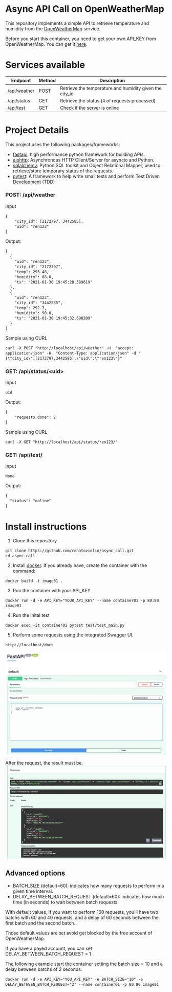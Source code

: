 # Async API Call on OpenWeatherMap

This repository implements a simple API to retrieve temperature and humidity from the [OpenWeatherMap](https://openweathermap.org) service.

Before you start this container, you need to get your own API_KEY from OpenWeatherMap. You can get it [here](https://home.openweathermap.org/users/sign_in).


# Services available
| Endpoint | Method | Description
| --- | --- | --- |
| /api/weather | POST | Retrieve the temperature and humidity given the city_id
| /api/status  | GET  | Retrieve the status (# of requests processed)
| /api/test    | GET  | Check if the server is online


# Project Details
This project uses the following packages/frameworks:
- [fastapi](https://fastapi.tiangolo.com): high performance python framework for building APIs.
- [aiohttp](https://docs.aiohttp.org/en/stable/): Asynchronous HTTP Client/Server for asyncio and Python. 
- [sqlalchemy](https://www.sqlalchemy.org): Python SQL toolkit and Object Relational Mapper, used to retrieve/store temporary status of the requests.
- [pytest](https://docs.pytest.org/en/stable/): A framework to help write small tests and perform Test Driven Development (TDD)


### POST: /api/weather
Input

```
{
    "city_id": [2172797, 3442585],
    "uid": "ren123"
}
``` 

Output: 
```
[
  {
    "uid": "ren123",
    "city_id": "2172797",
    "temp": 295.48,
    "humidity": 88.0,
    "ts": "2021-01-30 19:45:28.389619"
  },
  {
    "uid": "ren123",
    "city_id": "3442585",
    "temp": 292.7,
    "humidity": 90.0,
    "ts": "2021-01-30 19:45:32.690209"
  }
]
```

Sample using CURL
```
curl -X POST "http://localhost/api/weather" -H  "accept: application/json" -H  "Content-Type: application/json" -d "{\"city_id\":[2172797,3442585],\"uid\":\"ren123\"}"
```

### GET: /api/status/\<uid\>
Input
```
uid
``` 

Output: 
```
{
    "requests done": 2
}
```

Sample using CURL
``` 
curl -X GET "http://localhost/api/status/ren123/"
``` 

### GET: /api/test/
Input
``` 
None
```
Output:
```
{
  "status": "online"
}
```


# Install instructions
1. Clone this repository
```
git clone https://github.com/renatoviolin/async_call.git
cd async_call
```

2. Install [docker](https://www.docker.com/get-started). If you already have, create the container with the command:
``` 
docker build -t image01 .
```

3. Run the container with your API_KEY
``` 
docker run -d -e API_KEY="YOUR_API_KEY" --name container01 -p 80:80 image01
```

4. Run the inital test
```
docker exec -it container01 pytest test/test_main.py
```

5. Perform some requests using the integrated Swagger UI.
```
http://localhost/docs
```
<img src=img/img1.jpg>

After the request, the result must be.
<img src=img/img2.jpg>


## Advanced options
- BATCH_SIZE (default=60): indicates how many requests to perform in a given time interval.
- DELAY_BETWEEN_BATCH_REQUEST (default=60): indicates how much time (in seconds) to wait between batch requests.

With default values, if you want to perform 100 requests, you'll have two batchs with 60 and 40 requests, and a delay of 60 seconds between the first batch and the second batch.

Those default values are set avoid get blocked by the free account of OpenWeatherMap.

If you have a payed account, you can set DELAY_BETWEEN_BATCH_REQUEST = 1

The following example start the container setting the batch size = 10 and a delay between batchs of 2 seconds.

```
docker run -d -e API_KEY="YOU_API_KEY" -e BATCH_SIZE="10" -e DELAY_BETWEEN_BATCH_REQUEST="2" --name container01 -p 80:80 image01
``` 
